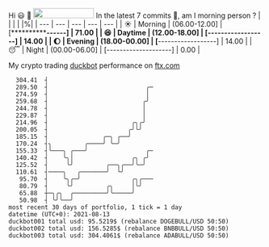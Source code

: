 Hi :smiley: :wave: <img src="https://jojoee.jojoee.com/api/utcnow" width="120" height="20">
In the latest 7 commits :bug:, am I morning person ? 
| | | | |%|
| --- | --- | --- | --- | --- |
| :sunny: | Morning | (06.00-12.00] | [**************------] | 71.00 |
| :satisfied: | Daytime | (12.00-18.00] | [**------------------] | 14.00 |
| :moon: | Evening | (18.00-00.00] | [**------------------] | 14.00 |
| :sleeping: | Night | (00.00-06.00] | [--------------------] | 0.00 |

My crypto trading [duckbot](https://github.com/jojoee/duckbot) performance on [ftx.com](https://ftx.com/#a=13144711)
```
  304.41  ┤
  289.50  ┤                           ╭─
  274.59  ┤                           │
  259.68  ┤                          ╭╯
  244.78  ┤                          │
  229.87  ┤                          │
  214.96  ┤                       ╭╮╭╯
  200.05  ┤                      ╭╯╰╯
  185.15  ┤               ╭─╮ ╭──╯
  170.24  ┤╮         ╭────╯ ╰─╯
  155.33  ┤╰───╮ ╭───╯                ╭─
  140.42  ┤    ╰╮│                ╭╮ ╭╯
  125.52  ┤     ╰╯         ╭──╮╭──╯╰─╯
  110.61  ┤────╮   ╭───────╯  ╰╯
   95.70  ┤    ╰╮╭─╯              ╭╮╭───
   80.79  ┤     ╰╯         ╭╮     │╰╯
   65.88  ┼─╮╭╮  ╭─────────╯╰─────╯
   50.98  ┤ ╰╯╰──╯
most recent 30 days of portfolio, 1 tick = 1 day
datetime (UTC+0): 2021-08-13
duckbot001 total usd: 95.5219$ (rebalance DOGEBULL/USD 50:50)
duckbot002 total usd: 156.5285$ (rebalance BNBBULL/USD 50:50)
duckbot003 total usd: 304.4061$ (rebalance ADABULL/USD 50:50)
```

